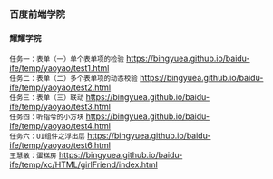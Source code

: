 ### 百度前端学院
#### 耀耀学院
`任务一：表单（一）单个表单项的检验` https://bingyuea.github.io/baidu-ife/temp/yaoyao/test1.html  
`任务二：表单（二）多个表单项的动态校验` https://bingyuea.github.io/baidu-ife/temp/yaoyao/test2.html   
`任务三：表单（三）联动` https://bingyuea.github.io/baidu-ife/temp/yaoyao/test3.html  
`任务四：听指令的小方块` https://bingyuea.github.io/baidu-ife/temp/yaoyao/test4.html  
`任务六：UI组件之浮出层` https://bingyuea.github.io/baidu-ife/temp/yaoyao/test6.html    
`王慧敏：蛋糕房` https://bingyuea.github.io/baidu-ife/temp/xc/HTML/girlFriend/index.html



 
